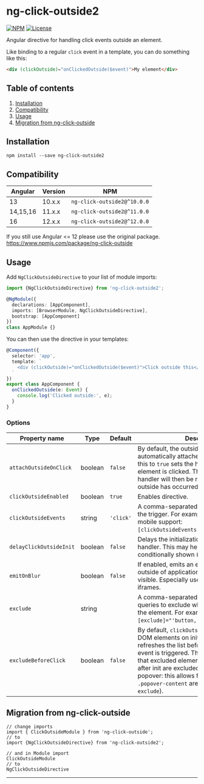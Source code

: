 # ng-click-outside2


[![NPM](https://img.shields.io/npm/v/ng-click-outside2?color=orange&style=flat-square)](https://www.npmjs.com/package/ng-click-outside2)
[![License](https://img.shields.io/github/license/Kr0san89/ng-click-outside?color=blue&style=flat-square)](https://github.com/Kr0san89/ng-click-outside/blob/master/LICENSE)

Angular directive for handling click events outside an element.

Like binding to a regular `click` event in a template, you can do something like this:

```HTML
<div (clickOutside)="onClickedOutside($event)">My element</div>
```

## Table of contents
1. [Installation](#installation)
2. [Compatibility](#compatibility)
3. [Usage](#usage)
4. [Migration from ng-click-outside](#migration-from-ng-click-outside)

## Installation

```shell
npm install --save ng-click-outside2
```

## Compatibility
| Angular  | Version | NPM                         |
|----------|---------|-----------------------------| 
| 13       | 10.x.x  | `ng-click-outside2@^10.0.0` |
| 14,15,16 | 11.x.x  | `ng-click-outside2@^11.0.0` |
| 16       | 12.x.x  | `ng-click-outside2@^12.0.0` |

If you still use Angular <= 12 please use the original package. https://www.npmjs.com/package/ng-click-outside

## Usage

Add `NgClickOutsideDirective` to your list of module imports:

```typescript
import {NgClickOutsideDirective} from 'ng-click-outside2';

@NgModule({
  declarations: [AppComponent],
  imports: [BrowserModule, NgClickOutsideDirective],
  bootstrap: [AppComponent]
})
class AppModule {}
```

You can then use the directive in your templates:

```typescript
@Component({
  selector: 'app',
  template: `
    <div (clickOutside)="onClickedOutside($event)">Click outside this</div>
  `
})
export class AppComponent {
  onClickedOutside(e: Event) {
    console.log('Clicked outside:', e);
  }
}
```

### Options

| Property name | Type | Default | Description |
| ------------- | ---- | ------- | ----------- |
| `attachOutsideOnClick` | boolean | `false` | By default, the outside click event handler is automatically attached. Explicitely setting this to `true` sets the handler after the element is clicked. The outside click event handler will then be removed after a click outside has occurred. |
| `clickOutsideEnabled` | boolean | `true` | Enables directive. |
| `clickOutsideEvents` | string | `'click'` | A comma-separated list of events to cause the trigger. For example, for additional mobile support: `[clickOutsideEvents]="'click,touchstart'"`. |
| `delayClickOutsideInit` | boolean | `false` | Delays the initialization of the click outside handler. This may help for items that are conditionally shown ([see issue #13](https://github.com/arkon/ng-click-outside/issues/13)). |
| `emitOnBlur` | boolean | `false` | If enabled, emits an event when user clicks outside of applications' window while it's visible. Especially useful if page contains iframes. |
| `exclude` | string | | A comma-separated string of DOM element queries to exclude when clicking outside of the element. For example: `[exclude]="'button,.btn-primary'"`. |
| `excludeBeforeClick` | boolean | `false` | By default, `clickOutside` registers excluded DOM elements on init. This property refreshes the list before the `clickOutside` event is triggered. This is useful for ensuring that excluded elements added to the DOM after init are excluded (e.g. ng2-bootstrap popover: this allows for clicking inside the `.popover-content` area if specified in `exclude`). |

## Migration from ng-click-outside

```
// change imports
import { ClickOutsideModule } from 'ng-click-outside';
// to
import {NgClickOutsideDirective} from 'ng-click-outside2';

// and in Module import
ClickOutsideModule
// to
NgClickOutsideDirective
```
---
